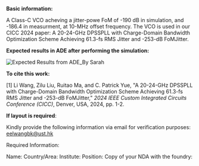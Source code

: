 **Basic information:**

  A Class-C VCO acheving a jitter-powe FoM of -190 dB in simulation, and -186.4 in measurment, at 10-MHz offset frequency.
  The VCO is used in our CICC 2024 paper: A 20-24-GHz DPSSPLL with Charge-Domain Bandwidth Optimization Scheme Achieving 61.3-fs RMS Jitter and -253-dB FoMJitter.

**Expected results in ADE after performing the simulation:**

![Expected Results from ADE_By Sarah](https://github.com/WANG-Li-lwangbk/A-20-24-GHz-Class-C-VCO-with-186-dB-FoM/assets/29830592/fb2ba1b2-6c62-4142-8c8d-d3c8f64ee8a2)


**To cite this work:**

[1] Li Wang, Zilu Liu, Ruitao Ma, and C. Patrick Yue, "A 20-24-GHz DPSSPLL with Charge-Domain Bandwidth Optimization Scheme Achieving 61.3-fs RMS Jitter and -253-dB FoMJitter," _2024 IEEE Custom Integrated Circuits Conference (CICC)_, Denver, USA, 2024, pp. 1-2.

**If layout is required**:

Kindly provide the following information via email for verification purposes: eelwangbk@ust.hk

Required Information:

  Name: Country/Area: Institute: Position: Copy of your NDA with the foundry:


